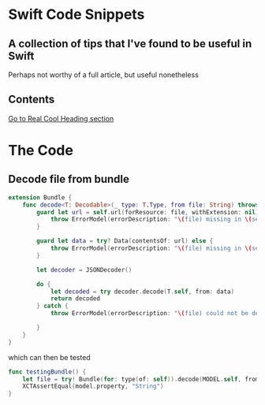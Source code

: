 # Swift Code Snippets
## A collection of tips that I've found to be useful in Swift
Perhaps not worthy of a full article, but useful nonetheless

## Contents

[Go to Real Cool Heading section](#real-cool-heading)


# The Code
## Decode file from bundle

```swift
extension Bundle {
    func decode<T: Decodable>(_ type: T.Type, from file: String) throws -> T {
        guard let url = self.url(forResource: file, withExtension: nil) else {
            throw ErrorModel(errorDescription: "\(file) missing in \(self).")
        }

        guard let data = try? Data(contentsOf: url) else {
            throw ErrorModel(errorDescription: "\(file) missing in \(self).")
        }

        let decoder = JSONDecoder()

        do {
            let decoded = try decoder.decode(T.self, from: data)
            return decoded
        } catch {
            throw ErrorModel(errorDescription: "\(file) could not be decoded from \(self) with error: \(error).")

        }
    }
}
```

which can then be tested

```swift
func testingBundle() {
    let file = try! Bundle(for: type(of: self)).decode(MODEL.self, from: "FILE.json")
    XCTAssertEqual(model.property, "String")
}
```
